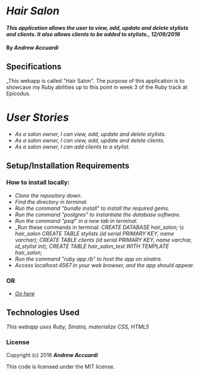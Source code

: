 # _Hair Salon_

#### _This application allows the user to view, add, update and delete stylists and clients. It also allows clients to be added to stylists., 12/09/2016_

#### By _**Andrew Accuardi**_

## Specifications

_This webapp is called "Hair Salon". The purpose of this application is to showcase my Ruby abilities up to this point in week 3 of the Ruby track at Epicodus.

# _User Stories_

* _As a salon owner, I can view, add, update and delete stylists._
* _As a salon owner, I can view, add, update and delete clients._
* _As a salon owner, I can add clients to a stylist._

## Setup/Installation Requirements

### How to install locally:
* _Clone the repository down._
* _Find the directory in terminal._
* _Run the command "bundle install" to install the required gems._
* _Run the command "postgres" to instantiate the database software._
* _Run the command "psql" in a new tab in terminal._
* _Run these commands in terminal:
    _CREATE DATABASE hair_salon;_
    _\c hair_salon_
    _CREATE TABLE stylists (id serial PRIMARY KEY, name varchar);_
    _CREATE TABLE clients (id serial PRIMARY KEY, name varchar, id_stylist int);_
    _CREATE TABLE hair_salon_test WITH TEMPLATE hair_salon;_
* _Run the command "ruby app.rb" to host the app on sinatra._
* _Access localhost:4567 in your web browser, and the app should appear._

### OR
* _[Go here](https://ancient-bayou-47703.herokuapp.com/)_

## Technologies Used

_This webapp uses Ruby, Sinatra, materialize CSS, HTML5_

### License

Copyright (c) 2016 **_Andrew Accuardi_**

This code is licensed under the MIT license.
